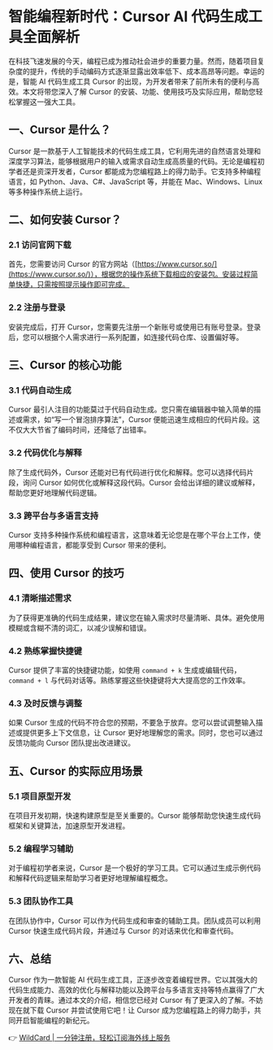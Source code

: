 # 智能编程新时代：Cursor AI 代码生成工具全面解析

在科技飞速发展的今天，编程已成为推动社会进步的重要力量。然而，随着项目复杂度的提升，传统的手动编码方式逐渐显露出效率低下、成本高昂等问题。幸运的是，智能 AI 代码生成工具 Cursor 的出现，为开发者带来了前所未有的便利与高效。本文将带您深入了解 Cursor 的安装、功能、使用技巧及实际应用，帮助您轻松掌握这一强大工具。

## 一、Cursor 是什么？

Cursor 是一款基于人工智能技术的代码生成工具，它利用先进的自然语言处理和深度学习算法，能够根据用户的输入或需求自动生成高质量的代码。无论是编程初学者还是资深开发者，Cursor 都能成为您编程路上的得力助手。它支持多种编程语言，如 Python、Java、C#、JavaScript 等，并能在 Mac、Windows、Linux 等多种操作系统上运行。

## 二、如何安装 Cursor？

### 2.1 访问官网下载

首先，您需要访问 Cursor 的官方网站（[https://www.cursor.so/](https://www.cursor.so/)），根据您的操作系统下载相应的安装包。安装过程简单快捷，只需按照提示操作即可完成。

### 2.2 注册与登录

安装完成后，打开 Cursor，您需要先注册一个新账号或使用已有账号登录。登录后，您可以根据个人需求进行一系列配置，如连接代码仓库、设置偏好等。

## 三、Cursor 的核心功能

### 3.1 代码自动生成

Cursor 最引人注目的功能莫过于代码自动生成。您只需在编辑器中输入简单的描述或需求，如“写一个冒泡排序算法”，Cursor 便能迅速生成相应的代码片段。这不仅大大节省了编码时间，还降低了出错率。

### 3.2 代码优化与解释

除了生成代码外，Cursor 还能对已有代码进行优化和解释。您可以选择代码片段，询问 Cursor 如何优化或解释这段代码。Cursor 会给出详细的建议或解释，帮助您更好地理解代码逻辑。

### 3.3 跨平台与多语言支持

Cursor 支持多种操作系统和编程语言，这意味着无论您是在哪个平台上工作，使用哪种编程语言，都能享受到 Cursor 带来的便利。

## 四、使用 Cursor 的技巧

### 4.1 清晰描述需求

为了获得更准确的代码生成结果，建议您在输入需求时尽量清晰、具体。避免使用模糊或含糊不清的词汇，以减少误解和错误。

### 4.2 熟练掌握快捷键

Cursor 提供了丰富的快捷键功能，如使用 `command + k` 生成或编辑代码，`command + l` 与代码对话等。熟练掌握这些快捷键将大大提高您的工作效率。

### 4.3 及时反馈与调整

如果 Cursor 生成的代码不符合您的预期，不要急于放弃。您可以尝试调整输入描述或提供更多上下文信息，让 Cursor 更好地理解您的需求。同时，您也可以通过反馈功能向 Cursor 团队提出改进建议。

## 五、Cursor 的实际应用场景

### 5.1 项目原型开发

在项目开发初期，快速构建原型是至关重要的。Cursor 能够帮助您快速生成代码框架和关键算法，加速原型开发进程。

### 5.2 编程学习辅助

对于编程初学者来说，Cursor 是一个极好的学习工具。它可以通过生成示例代码和解释代码逻辑来帮助学习者更好地理解编程概念。

### 5.3 团队协作工具

在团队协作中，Cursor 可以作为代码生成和审查的辅助工具。团队成员可以利用 Cursor 快速生成代码片段，并通过与 Cursor 的对话来优化和审查代码。

## 六、总结

Cursor 作为一款智能 AI 代码生成工具，正逐步改变着编程世界。它以其强大的代码生成能力、高效的优化与解释功能以及跨平台与多语言支持等特点赢得了广大开发者的青睐。通过本文的介绍，相信您已经对 Cursor 有了更深入的了解。不妨现在就下载 Cursor 并尝试使用它吧！让 Cursor 成为您编程路上的得力助手，共同开启智能编程的新纪元。

👉 [WildCard | 一分钟注册，轻松订阅海外线上服务](https://bbtdd.com/WildCard)